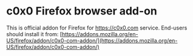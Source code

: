 # c0x0 Firefox browser add-on
This is official addon for Firefox for https://c0x0.com service.
End-users should install it from: [https://addons.mozilla.org/en-US/firefox/addon/c0x0-com-addon/](https://addons.mozilla.org/en-US/firefox/addon/c0x0-com-addon/)
